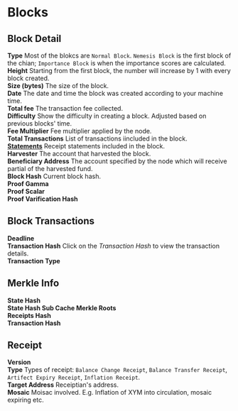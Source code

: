 # Blocks
## Block Detail
**Type** Most of the blokcs are `Normal Block`. `Nemesis Block` is the first block of the chian; `Importance Block` is when the importance scores are calculated.  
**Height** Starting from the first block, the number will increase by 1 with every block created.   
**Size (bytes)** The size of the block.  
**Date** The date and time the block was created according to your machine time.   
**Total fee** The transaction fee collected.  
**Difficulty** Show the difficulty in creating a block. Adjusted based on previous blocks' time.   
**Fee Multiplier** Fee multiplier applied by the node.  
**Total Transactions** List of transactions iincluded in the block.   
**[Statements](https://docs.symbolplatform.com/serialization/receipts.html#receipts)** Receipt statements included in the block.  
**Harvester** The account that harvested the block.   
**Beneficiary Address** The account specified by the node which will receive partial of the harvested fund.   
**Block Hash** Current block hash.  
**Proof Gamma**   
**Proof Scalar**  
**Proof Varification Hash**  

## Block Transactions
**Deadline**  
**Transaction Hash** Click on the *Transaction Hash* to view the transaction details.  
**Transaction Type**   

## Merkle Info
**State Hash**  
**State Hash Sub Cache Merkle Roots**  
**Receipts Hash**  
**Transaction Hash**  

## Receipt
**Version**  
**Type** Types of receipt: `Balance Change Receipt`, `Balance Transfer Receipt`, `Artifect Expiry Receipt`, `Inflation Receipt`.  
**Target Address** Receiptian's address.  
**Mosaic** Moisac involved. E.g. Inflation of XYM into circulation, mosaic expiring etc.   
